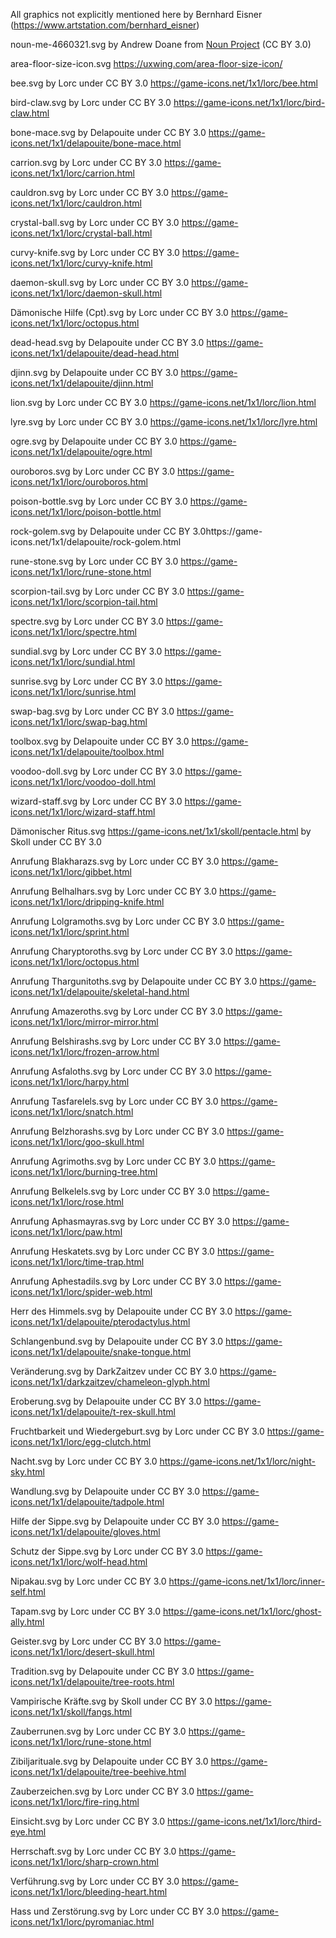 All graphics not explicitly mentioned here
by Bernhard Eisner (https://www.artstation.com/bernhard_eisner)

noun-me-4660321.svg
by Andrew Doane from <a href="https://thenounproject.com/browse/icons/term/me/" target="_blank" title="me Icons">Noun Project</a> (CC BY 3.0)

area-floor-size-icon.svg
https://uxwing.com/area-floor-size-icon/

bee.svg
by Lorc under CC BY 3.0 https://game-icons.net/1x1/lorc/bee.html

bird-claw.svg
by Lorc under CC BY 3.0 https://game-icons.net/1x1/lorc/bird-claw.html

bone-mace.svg
by Delapouite under CC BY 3.0 https://game-icons.net/1x1/delapouite/bone-mace.html

carrion.svg
by Lorc under CC BY 3.0 https://game-icons.net/1x1/lorc/carrion.html

cauldron.svg
by Lorc under CC BY 3.0 https://game-icons.net/1x1/lorc/cauldron.html

crystal-ball.svg
by Lorc under CC BY 3.0 https://game-icons.net/1x1/lorc/crystal-ball.html

curvy-knife.svg
by Lorc under CC BY 3.0 https://game-icons.net/1x1/lorc/curvy-knife.html

daemon-skull.svg
by Lorc under CC BY 3.0 https://game-icons.net/1x1/lorc/daemon-skull.html

Dämonische Hilfe (Cpt).svg
by Lorc under CC BY 3.0 https://game-icons.net/1x1/lorc/octopus.html

dead-head.svg
by Delapouite under CC BY 3.0 https://game-icons.net/1x1/delapouite/dead-head.html

djinn.svg
by Delapouite under CC BY 3.0 https://game-icons.net/1x1/delapouite/djinn.html

lion.svg
by Lorc under CC BY 3.0 https://game-icons.net/1x1/lorc/lion.html

lyre.svg
by Lorc under CC BY 3.0 https://game-icons.net/1x1/lorc/lyre.html

ogre.svg
by Delapouite under CC BY 3.0 https://game-icons.net/1x1/delapouite/ogre.html

ouroboros.svg
by Lorc under CC BY 3.0 https://game-icons.net/1x1/lorc/ouroboros.html

poison-bottle.svg
by Lorc under CC BY 3.0 https://game-icons.net/1x1/lorc/poison-bottle.html

rock-golem.svg
by Delapouite under CC BY 3.0https://game-icons.net/1x1/delapouite/rock-golem.html

rune-stone.svg
by Lorc under CC BY 3.0 https://game-icons.net/1x1/lorc/rune-stone.html

scorpion-tail.svg
by Lorc under CC BY 3.0 https://game-icons.net/1x1/lorc/scorpion-tail.html

spectre.svg
by Lorc under CC BY 3.0 https://game-icons.net/1x1/lorc/spectre.html

sundial.svg
by Lorc under CC BY 3.0 https://game-icons.net/1x1/lorc/sundial.html

sunrise.svg
by Lorc under CC BY 3.0 https://game-icons.net/1x1/lorc/sunrise.html

swap-bag.svg
by Lorc under CC BY 3.0 https://game-icons.net/1x1/lorc/swap-bag.html

toolbox.svg
by Delapouite under CC BY 3.0 https://game-icons.net/1x1/delapouite/toolbox.html

voodoo-doll.svg
by Lorc under CC BY 3.0 https://game-icons.net/1x1/lorc/voodoo-doll.html

wizard-staff.svg
by Lorc under CC BY 3.0 https://game-icons.net/1x1/lorc/wizard-staff.html

Dämonischer Ritus.svg
https://game-icons.net/1x1/skoll/pentacle.html by Skoll under CC BY 3.0

Anrufung Blakharazs.svg
by Lorc under CC BY 3.0 https://game-icons.net/1x1/lorc/gibbet.html

Anrufung Belhalhars.svg
by Lorc under CC BY 3.0 https://game-icons.net/1x1/lorc/dripping-knife.html

Anrufung Lolgramoths.svg
by Lorc under CC BY 3.0 https://game-icons.net/1x1/lorc/sprint.html

Anrufung Charyptoroths.svg
by Lorc under CC BY 3.0 https://game-icons.net/1x1/lorc/octopus.html

Anrufung Thargunitoths.svg
by Delapouite under CC BY 3.0 https://game-icons.net/1x1/delapouite/skeletal-hand.html

Anrufung Amazeroths.svg
by Lorc under CC BY 3.0 https://game-icons.net/1x1/lorc/mirror-mirror.html

Anrufung Belshirashs.svg
by Lorc under CC BY 3.0 https://game-icons.net/1x1/lorc/frozen-arrow.html

Anrufung Asfaloths.svg
by Lorc under CC BY 3.0 https://game-icons.net/1x1/lorc/harpy.html

Anrufung Tasfarelels.svg
by Lorc under CC BY 3.0 https://game-icons.net/1x1/lorc/snatch.html

Anrufung Belzhorashs.svg
by Lorc under CC BY 3.0 https://game-icons.net/1x1/lorc/goo-skull.html

Anrufung Agrimoths.svg
by Lorc under CC BY 3.0 https://game-icons.net/1x1/lorc/burning-tree.html

Anrufung Belkelels.svg
by Lorc under CC BY 3.0 https://game-icons.net/1x1/lorc/rose.html

Anrufung Aphasmayras.svg
by Lorc under CC BY 3.0 https://game-icons.net/1x1/lorc/paw.html

Anrufung Heskatets.svg
by Lorc under CC BY 3.0 https://game-icons.net/1x1/lorc/time-trap.html

Anrufung Aphestadils.svg
by Lorc under CC BY 3.0 https://game-icons.net/1x1/lorc/spider-web.html

Herr des Himmels.svg
by Delapouite under CC BY 3.0 https://game-icons.net/1x1/delapouite/pterodactylus.html

Schlangenbund.svg
by Delapouite under CC BY 3.0 https://game-icons.net/1x1/delapouite/snake-tongue.html

Veränderung.svg
by DarkZaitzev under CC BY 3.0 https://game-icons.net/1x1/darkzaitzev/chameleon-glyph.html

Eroberung.svg
by Delapouite under CC BY 3.0 https://game-icons.net/1x1/delapouite/t-rex-skull.html

Fruchtbarkeit und Wiedergeburt.svg
by Lorc under CC BY 3.0 https://game-icons.net/1x1/lorc/egg-clutch.html

Nacht.svg
by Lorc under CC BY 3.0 https://game-icons.net/1x1/lorc/night-sky.html

Wandlung.svg
by Delapouite under CC BY 3.0 https://game-icons.net/1x1/delapouite/tadpole.html

Hilfe der Sippe.svg
by Delapouite under CC BY 3.0 https://game-icons.net/1x1/delapouite/gloves.html

Schutz der Sippe.svg
by Lorc under CC BY 3.0 https://game-icons.net/1x1/lorc/wolf-head.html

Nipakau.svg
by Lorc under CC BY 3.0 https://game-icons.net/1x1/lorc/inner-self.html

Tapam.svg
by Lorc under CC BY 3.0 https://game-icons.net/1x1/lorc/ghost-ally.html

Geister.svg
by Lorc under CC BY 3.0 https://game-icons.net/1x1/lorc/desert-skull.html

Tradition.svg
by Delapouite under CC BY 3.0 https://game-icons.net/1x1/delapouite/tree-roots.html

Vampirische Kräfte.svg
by Skoll under CC BY 3.0 https://game-icons.net/1x1/skoll/fangs.html

Zauberrunen.svg
by Lorc under CC BY 3.0 https://game-icons.net/1x1/lorc/rune-stone.html

Zibiljarituale.svg
by Delapouite under CC BY 3.0 https://game-icons.net/1x1/delapouite/tree-beehive.html

Zauberzeichen.svg
by Lorc under CC BY 3.0 https://game-icons.net/1x1/lorc/fire-ring.html

Einsicht.svg
by Lorc under CC BY 3.0 https://game-icons.net/1x1/lorc/third-eye.html

Herrschaft.svg
by Lorc under CC BY 3.0 https://game-icons.net/1x1/lorc/sharp-crown.html

Verführung.svg
by Lorc under CC BY 3.0 https://game-icons.net/1x1/lorc/bleeding-heart.html

Hass und Zerstörung.svg
by Lorc under CC BY 3.0 https://game-icons.net/1x1/lorc/pyromaniac.html